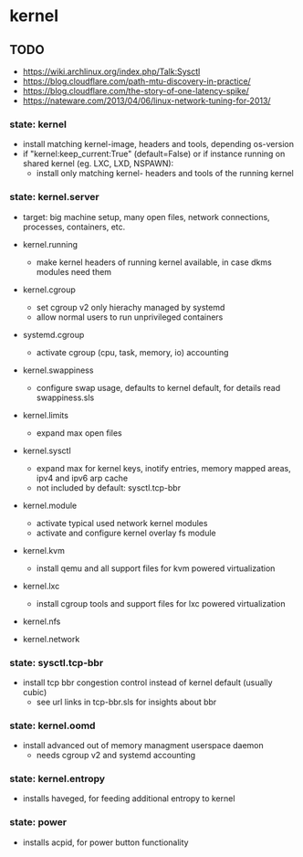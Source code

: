 # kernel

## TODO

+ https://wiki.archlinux.org/index.php/Talk:Sysctl
+ https://blog.cloudflare.com/path-mtu-discovery-in-practice/
+ https://blog.cloudflare.com/the-story-of-one-latency-spike/
+ https://nateware.com/2013/04/06/linux-network-tuning-for-2013/

### state: kernel
+ install matching kernel-image, headers and tools, depending os-version
+ if "kernel:keep_current:True" (default=False) or
    if instance running on shared kernel (eg. LXC, LXD, NSPAWN):
    + install only matching kernel- headers and tools of the running kernel

### state: kernel.server
+ target: big machine setup, many open files, network connections, processes, containers, etc.

+ kernel.running
    + make kernel headers of running kernel available, in case dkms modules need them
+ kernel.cgroup
    + set cgroup v2 only hierachy managed by systemd
    + allow normal users to run unprivileged containers
+ systemd.cgroup
    + activate cgroup (cpu, task, memory, io) accounting
+ kernel.swappiness
    + configure swap usage, defaults to kernel default, for details read swappiness.sls
+ kernel.limits
    + expand max open files
+ kernel.sysctl
    + expand max for kernel keys, inotify entries, memory mapped areas, ipv4 and ipv6 arp cache
    + not included by default: sysctl.tcp-bbr
+ kernel.module
    + activate typical used network kernel modules
    + activate and configure kernel overlay fs module
+ kernel.kvm
    + install qemu and all support files for kvm powered virtualization
+ kernel.lxc
    + install cgroup tools and support files for lxc powered virtualization
+ kernel.nfs
+ kernel.network

### state: sysctl.tcp-bbr
+ install tcp bbr congestion control instead of kernel default (usually cubic)
    + see url links in tcp-bbr.sls for insights about bbr

### state: kernel.oomd
+ install advanced out of memory managment userspace daemon
    + needs cgroup v2 and systemd accounting

### state: kernel.entropy
+ installs haveged, for feeding additional entropy to kernel

### state: power
+ installs acpid, for power button functionality
